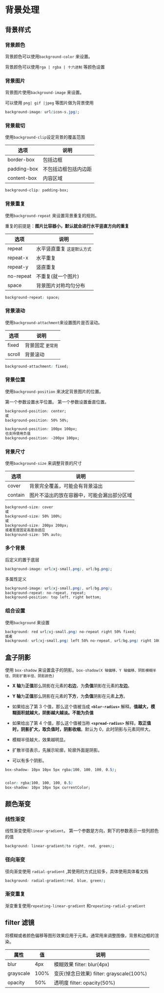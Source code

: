 # 背景处理

## 背景样式

### 背景颜色

背景颜色可以使用`background-color` 来设置。

背景颜色可以使用`rga | rgba | 十六进制` 等颜色设置

### 背景图片

背景图片使用`background-image` 来设置。

可以使用 `png| gif |jpeg` 等图片做为背景使用

```css
background-image: url(icon-s.jpg);
```

### 背景裁切

使用`background-clip`设定背景的覆盖范围

| 选项        | 说明                 |
| ----------- | -------------------- |
| border-box  | 包括边框             |
| padding-box | 不包括边框包括内边距 |
| content-box | 内容区域             |

```css
background-clip: padding-box;
```

### 背景重复

使用`background-repeat` 来设置背景重复的规则。

重复的前提是：**图片比容器小，默认就会进行水平竖直方向的重复**

| 选项      | 说明                                     |
| --------- | ---------------------------------------- |
| repeat    | 水平竖直重复 <small>这是默认方式</small> |
| repeat-x  | 水平重复                                 |
| repeat-y  | 竖直重复                                 |
| no-repeat | 不重复(就一个图片)                       |
| space     | 背景图片对称均匀分布                     |

```css
background-repeat: space;
```

### 背景滚动

使用`background-attachment`来设置图片是否滚动。

| 选项   | 说明                           |
| ------ | ------------------------------ |
| fixed  | 背景固定 <small>更常用</small> |
| scroll | 背景滚动                       |

```css
background-attachment: fixed;
```

### 背景位置

使用`background-position` 来决定背景图片的位置。

第一个参数设置水平位置。
第一个参数设置垂直位置。

```css
background-position: center;
或
background-position: 50% 50%;

background-position: 100px 100px;
也支持使用负值
background-position: -200px 100px;
```

### 背景尺寸

使用`background-size` 来调整背景的尺寸

| 选项    | 说明                                       |
| ------- | ------------------------------------------ |
| cover   | 背景完全覆盖，可能会有背景溢出             |
| contain | 图片不溢出的放在容器中，可能会漏出部分区域 |

```css
background-size: cover
或
background-size: 50% 100%;
或
background-size: 200px 200px;
或者宽度固定高度自适应
background-size: 50% auto;
```

### 多个背景

后定义的置于底层

```css
background-image: url(xj-small.png), url(bg.png);
```

多属性定义

```css
background-image: url(xj-small.png), url(bg.png);
background-repeat: no-repeat, repeat;
background-position: top left, right bottom;
```

### 组合设置

使用`background` 来设置

```css
background: red url(xj-small.png) no-repeat right 50% fixed;
或者
background: url(xj-small.png) left 50% no-repeat, url(bg.png) right 100% no-repeat red;
```

## 盒子阴影

使用 `box-shadow` 来设置盒子的阴影。`box-shadow(X 轴偏移、Y 轴偏移、阴影模糊半径、阴影扩散半径、阴影颜色)`

- **X 轴**为**正值**那么阴影在元素的**右边**，为**负值**阴影在元素的**左边**。
- **Y 轴**为**正值**那么阴影在元素的**下方**，为**负值**阴影在元素**上方**。
- 如果给出了第 3 个值，那么这个值被当成 **`<blur-radius>`** 解释。**值越大，模糊面积就越大，阴影越大越淡。不能为负值**
- 如果给出了第 4 个值，那么这个值被当称 **`<spread-radius>`** 解释。**取正值时，阴影扩大，取负值时，阴影收缩**。默认为 0，此时阴影与元素同样大。

- 模糊半径越大，效果越明显。
- 扩散半径表示，先展示轮廓，轮廓外面是阴影。
- 可以有多个阴影。

```css
box-shadow: 10px 10px 5px rgba(100, 100, 100, 0.5);


color: rgba(100, 100, 100, 0.5)
box-shadow: 10px 10px 5px currentColor;

```

## 颜色渐变

### 线性渐变

线性渐变使用`linear-gradient`。
第一个参数是方向，剩下的参数表示一些列颜色的值

```css
background: linear-gradient(to right, red, green);
```

### 径向渐变

径向渐变使用 `radial-gradient` ,其使用的方式比较多，具体使用具体看文档

```css
background: radial-gradient(red, blue, green);
```

### 渐变重复

渐变重复使用`repeating-linear-gradient` 和`repeating-radial-gradient`

## filter 滤镜

将模糊或者颜色偏移等图形效果应用于元素。通常用来调整图像，背景和边框的渲染。

| 属性      | 值   | 说明                                     |
| --------- | ---- | ---------------------------------------- |
| blur      | 4px  | 模糊效果 filter: blur(4px)               |
| grayscale | 100% | 变灰(悼念日效果) filter: grayscale(100%) |
| opacity   | 50%  | 透明度 filter: opacity(50%)              |

